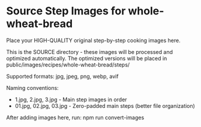 # Source Step Images for whole-wheat-bread

Place your HIGH-QUALITY original step-by-step cooking images here.

This is the SOURCE directory - these images will be processed and optimized automatically.
The optimized versions will be placed in public/images/recipes/whole-wheat-bread/steps/

Supported formats: jpg, jpeg, png, webp, avif

Naming conventions:
- 1.jpg, 2.jpg, 3.jpg - Main step images in order
- 01.jpg, 02.jpg, 03.jpg - Zero-padded main steps (better file organization)

After adding images here, run: npm run convert-images
